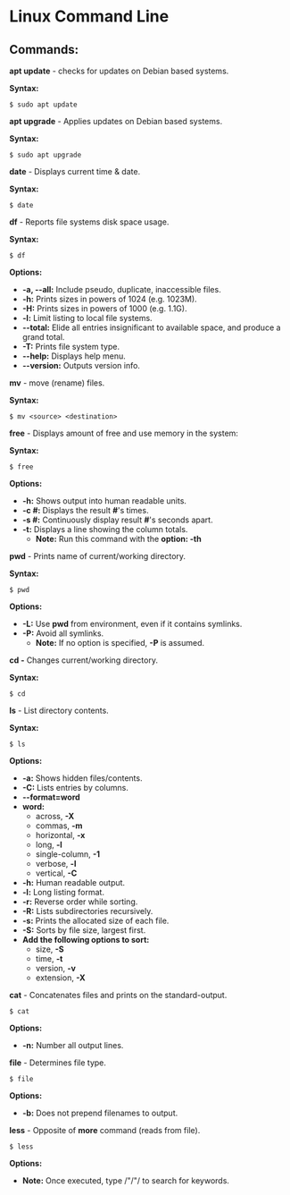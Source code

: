 # Linux Command Line

## Commands:

**apt update** - checks for updates on Debian based systems.

**Syntax:**

`$ sudo apt update`

**apt upgrade** - Applies updates on Debian based systems.

**Syntax:**

`$ sudo apt upgrade`

**date** - Displays current time & date.

**Syntax:**

`$ date`

**df** - Reports file systems disk space usage.

**Syntax:**

`$ df`

**Options:**

* **-a, --all:** Include pseudo, duplicate, inaccessible files.
* **-h:** Prints sizes in powers of 1024 \(e.g. 1023M\).
* **-H:** Prints sizes in powers of 1000 \(e.g. 1.1G\).
* **-l:** Limit listing to local file systems.
* **--total:** Elide all entries insignificant to available space, and produce a grand total.
* **-T:** Prints file system type.
* **--help:** Displays help menu.
* **--version:** Outputs version info.

**mv** - move \(rename\) files.

**Syntax:**

`$ mv <source> <destination>`

**free** - Displays amount of free and use memory in the system:

**Syntax:**

`$ free`

**Options:**

* **-h:** Shows output into human readable units.
* **-c \#:** Displays the result **\#**'s times.
* **-s \#:** Continuously display result **\#**'s seconds apart.
* **-t:** Displays a line showing the column totals.
  * **Note:** Run this command with the **option: -th**  

**pwd** - Prints name of current/working directory.

**Syntax:**

`$ pwd`

**Options:**

* **-L:** Use **pwd** from environment, even if it contains symlinks.
* **-P:** Avoid all symlinks.
  * **Note:** If no option is specified, **-P** is assumed.

**cd -** Changes current/working directory.

**Syntax:**

`$ cd`

**ls** - List directory contents.

**Syntax:**

`$ ls`

**Options:**

* **-a:** Shows hidden files/contents.
* **-C:** Lists entries by columns.
* **--format=word**
 * **word:**
    * across, **-X**
    * commas, **-m**
    * horizontal, **-x**
    * long, **-l**
    * single-column, **-1**
    * verbose, **-l**
    * vertical, **-C**
* **-h:** Human readable output.
* **-l:** Long listing format.
* **-r:** Reverse order while sorting.
* **-R:** Lists subdirectories recursively.
* **-s:** Prints the allocated size of each file.
* **-S:** Sorts by file size, largest first.
* **Add the following options to sort:**
  * size, **-S**
  * time, **-t**
  * version, **-v**
  * extension, **-X**

**cat** - Concatenates files and prints on the standard-output.

`$ cat`

**Options:**

* **-n:** Number all output lines.

**file** - Determines file type.

`$ file`

**Options:**

* **-b:** Does not prepend filenames to output.

**less** - Opposite of **more** command (reads from file).

`$ less`

**Options:**

* **Note:** Once executed, type /"/"/ to search for keywords.  
